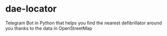 # dae-locator
 Telegram Bot in Python that helps you find the nearest defibrillator around you thanks to the data in OpenStreetMap
